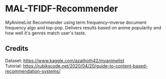 # MAL-TFIDF-Recommender
MyAnimeList Recommender using term frequency–inverse document frequency algo and top-pop. Delivers results based on anime popularity and how well it's genres match user's taste.
 
## Credits
Dataset: https://www.kaggle.com/azathoth42/myanimelist  
Tutorial: https://rubikscode.net/2020/04/20/guide-to-content-based-recommendation-systems/
